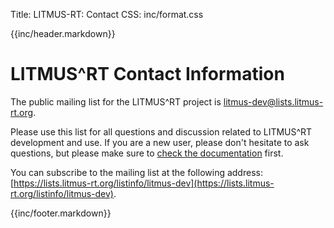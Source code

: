Title:  LITMUS-RT: Contact
CSS:    inc/format.css

{{inc/header.markdown}}

LITMUS^RT Contact Information
=============================

The public mailing list for the LITMUS^RT project is [litmus-dev@lists.litmus-rt.org](mailto:litmus-dev@lists.litmus-rt.org).

Please use this list for all questions and discussion related to LITMUS^RT development and use. If you are a new user, please don't hesitate to ask questions, but please make sure to [check the documentation](documentation.html) first.

You can subscribe to the mailing list at the following address: [https://lists.litmus-rt.org/listinfo/litmus-dev](https://lists.litmus-rt.org/listinfo/litmus-dev).

{{inc/footer.markdown}}
